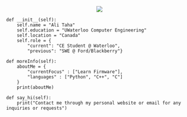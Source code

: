 <div align="center">
<a href="https://alitaha.ca"> <img src="https://user-images.githubusercontent.com/103478551/210186056-1a80f910-309b-41a3-b1ad-8f9eb436fcb6.png"></a>
</div>

    def __init__(self):
        self.name = "Ali Taha"
        self.education = "UWaterloo Computer Engineering"
        self.location = "Canada"
        self.role = {
            "current": "CE Student @ Waterloo",
            "previous": "SWE @ Ford/Blackberry"}

    def moreInfo(self):
        aboutMe = {
            "currentFocus" : ["Learn Firmware"],
            "languages" : ["Python", "C++", "C"]
        }
        print(aboutMe)

    def say_hi(self):
        print("Contact me through my personal website or email for any inquiries or requests")
